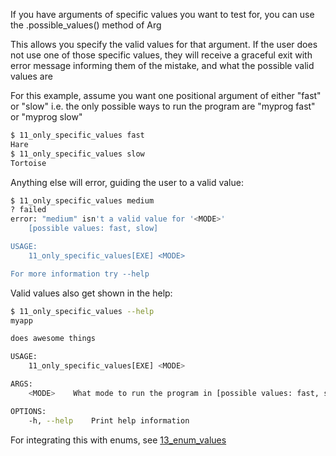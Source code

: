 If you have arguments of specific values you want to test for, you can use the
.possible_values() method of Arg

This allows you specify the valid values for that argument. If the user does not use one of
those specific values, they will receive a graceful exit with error message informing them
of the mistake, and what the possible valid values are

For this example, assume you want one positional argument of either "fast" or "slow"
i.e. the only possible ways to run the program are "myprog fast" or "myprog slow"

```bash
$ 11_only_specific_values fast
Hare
$ 11_only_specific_values slow
Tortoise
```

Anything else will error, guiding the user to a valid value:
```bash
$ 11_only_specific_values medium
? failed
error: "medium" isn't a valid value for '<MODE>'
	[possible values: fast, slow]

USAGE:
    11_only_specific_values[EXE] <MODE>

For more information try --help
```

Valid values also get shown in the help:
```bash
$ 11_only_specific_values --help
myapp 

does awesome things

USAGE:
    11_only_specific_values[EXE] <MODE>

ARGS:
    <MODE>    What mode to run the program in [possible values: fast, slow]

OPTIONS:
    -h, --help    Print help information
```

For integrating this with enums, see [13_enum_values](13_enum_values.md)
